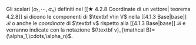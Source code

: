 Gli scalari $(\alpha_1,\cdots,\alpha_n)$ definiti nel [[★ 4.2.8 Coordinate di un vettore| teorema 4.2.8]] si dicono le componenti di $\textbf v\in V$ nella [[4.1.3 Base|base]] $\mathcal B$ o anche le *coordinate* di $\textbf v$ rispetto alla [[4.1.3 Base|base]] $\mathcal B$ e verranno indicate con la notazione $(\textbf v)_{\mathcal B}=(\alpha_1,\cdots,\alpha_n)$.